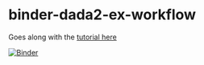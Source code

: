 # binder-dada2-ex-workflow


Goes along with the [tutorial here](https://astrobiomike.github.io/amplicon/dada2_workflow_ex)

[![Binder](https://mybinder.org/badge_logo.svg)](https://mybinder.org/v2/gh/jessiehyj/binder-dada2-ex-workflow/master)
